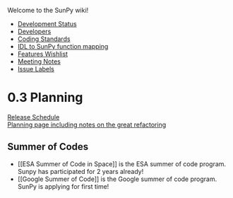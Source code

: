 Welcome to the SunPy wiki!

* [Development Status](https://github.com/sunpy/sunpy/wiki/Development-Status)
* [Developers](http://github.com/sunpy/sunpy/wiki/Developers)
* [Coding Standards](http://github.com/sunpy/sunpy/wiki/Developer-Standards)
* [IDL to SunPy function mapping](http://github.com/sunpy/sunpy/wiki/IDL-to-SunPy-function-mapping)
* [Features Wishlist](http://github.com/sunpy/sunpy/wiki/Feature-Wishlist)
* [Meeting Notes](http://github.com/sunpy/sunpy/wiki/Meeting-Notes)
* [Issue Labels](http://github.com/sunpy/sunpy/wiki/Issue-Labels)

# 0.3 Planning
[Release Schedule](https://github.com/sunpy/sunpy/wiki/0.3-Release-Schedule)  
[Planning page including notes on the great refactoring](https://github.com/sunpy/sunpy/wiki/0.3-Planning)

## Summer of Codes
* [[ESA Summer of Code in Space]] is the ESA summer of code program.  Sunpy has participated for 2 years already!
* [[Google Summer of Code]] is the Google summer of code program.  SunPy is applying for first time! 